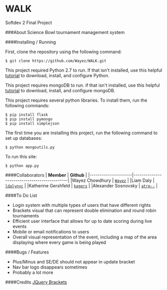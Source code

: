 # WALK
Softdev 2 Final Project

###About
Science Bowl tournament management system

####Installing / Running


First, clone the repository using the following command:

```
$ git clone https://github.com/Wayez/WALK.git
```


This project required Python 2.7 to run. If that isn't installed, use this helpful [tutorial](http://tecadmin.net/install-python-2-7-on-ubuntu-and-linuxmint/#) to download, install, and configure Python.


This project requires mongoDB to run. if that isn't installed, use this helpful [tutorial](https://docs.mongodb.com/manual/tutorial/install-mongodb-on-ubuntu/) to download, install, and configure mongoDB. 


This project requires several python libraries. To install them, run the following commands:

```
$ pip install flask
$ pip install pymongo
$ pip install simplejson
```
The first time you are installing this project, run the following command to set up databases:

```
$ python mongoutils.py
```

To run this site:
```
$ python app.py
```


####Collaborators
|      **Member**     |               **Github**                    |
|---------------------|---------------------------------------------|
|Wayez Chowdhury      | [`Wayez`](https://github.com/wayez)        |
|Liam Daly            | [`ldalynyc`](https://github.com/ldalynyc)  |
|Katherine Gershfeld  | [`kagers`](https://github.com/kagers)      |
|Alexander Sosnovsky  | [`atrp--`](https://github.com/atrp--)      |

####To Do List
- Login system with multiple types of users that have different rights
- Brackets visual that can represent double elimination and round robin tournaments
- Efficient user interface that allows for up to date scoring during live events
- Mobile or email notifications to users
- Overall visual representation of the event, including a map of the area displaying where every game is being played

####Bugs / Features
- Plus/Minus and SE/DE should not appear in update bracket
- Nav bar logo disappears sometimes
- Probably a lot more

####Credits
[JQuery Brackets](https://github.com/teijo/jquery-bracket)
